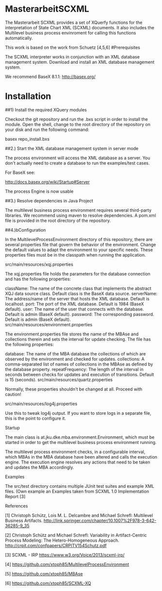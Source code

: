 # MasterarbeitSCXML

The Masterarbeit SCXML provides a set of XQuerfy functions for the interpretation of State Chart XML (SCXML) documents.
It also includes the Multilevel business process envinroment for calling this functions automatically. 

This work is based on the work from Schuetz [4,5,6]
#Prerequisites

The SCXML interpreter works in conjunction with an XML database management system. Download and install an XML database management system.

We recommend BaseX 8.1.1: http://basex.org/

# Installation 


##1) Install the required XQuery modules 

Checkout the git repository and run the .bxs script in order to install the module. Open the shell, change to the root directory of the repository on your disk and run the following command:

basex repo_install.bxs


##2.) Start the XML database management system in server mode

The process environment will access the XML database as a server. You don't actually need to create a database to run the examples/test cases.

For BaseX see:

http://docs.basex.org/wiki/Startup#Server

The process Engine is now usable


##3.) Resolve dependencies in Java Project 

The multilevel business process environment requires several third-party libraries. We recommend using maven to resolve dependencies. A pom.xml file is provided in the root directory of the repository.

##4.)bConfiguration

In the MultilevelProcessEnvironment directory of this repository, there are several properties file that govern the behavior of the environment. Change the default values to adapt the environment to your specific needs. These properties files must be in the classpath when running the application.

src/main/resources/xqj.properties

The xqj.properties file holds the parameters for the database connection and has the following properties:

className: The name of the concrete class that implements the abstract XQJ data source class. Default class is the BaseX data source.
serverName: The address/name of the server that hosts the XML database. Default is localhost.
port: The port of the XML database. Default is 1984 (BaseX default).
user: The name of the user that connects with the database. Default is admin (BaseX default).
password: The corresponding password. Default is admin (BaseX default).
src/main/resources/environment.properties

The environment.properties file stores the name of the MBAse and collections therein and sets the interval for update checking. The file has the following properties:

database: The name of the MBA database the collections of which are observed by the environment and checked for updates.
collections: A comma-separated list of names of collections in the MBAse as defined by the database property.
repeatFrequency: The length of the interval in seconds between checks for updates and execution of transitions. Default is 15 (seconds).
src/main/resources/quartz.properties

Normally, these properties shouldn't be changed at all. Proceed with caution!

src/main/resources/log4j.properties

Use this to tweak log4j output. If you want to store logs in a separate file, this is the point to configure it.

Startup

The main class is at.jku.dke.mba.environment.Environment, which must be started in order to get the multilevel business process environment running.

The multilevel process environment checks, in a configurable interval, which MBAs in the MBA database have been altered and calls the execution engine. The execution engine resolves any actions that need to be taken and updates the MBA accordingly.

Examples

The src/test directory contains multiple JUnit test suites and example XML files.
(Own example an Examples taken from SCXML 1.0 Implementation Report [3]


References

[1] Christoph Schütz, Lois M. L. Delcambre and Michael Schrefl: Multilevel Business Artifacts. http://link.springer.com/chapter/10.1007%2F978-3-642-36285-9_35

[2] Christoph Schütz and Michael Schrefl: Variability in Artifact-Centric Process Modeling: The Hetero-Homogeneous Approach. http://crpit.com/confpapers/CRPITV154Schutz.pdf

[3]  SCXML - IRP https://www.w3.org/Voice/2013/scxml-irp/

[4] https://github.com/xtoph85/MultilevelProcessEnvironment

[5] https://github.com/xtoph85/MBAse

[6] https://github.com/xtoph85/SCXML-XQ

